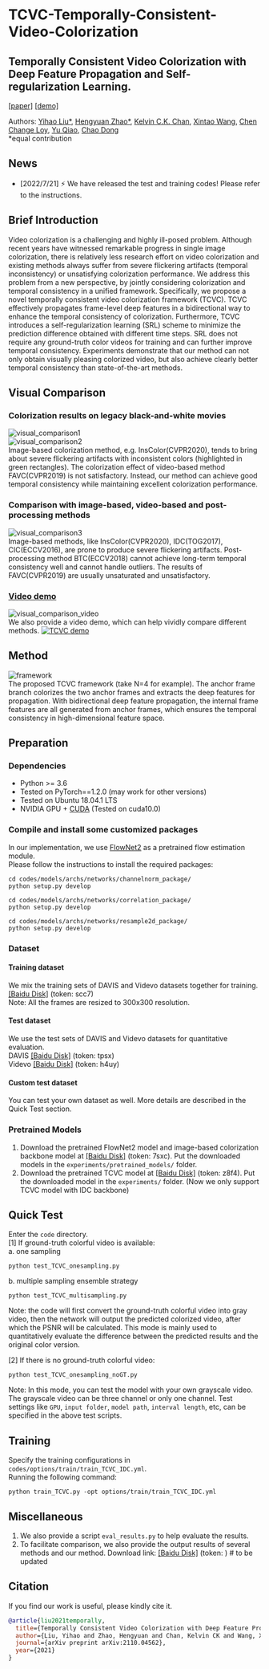 # TCVC-Temporally-Consistent-Video-Colorization
## Temporally Consistent Video Colorization with Deep Feature Propagation and Self-regularization Learning.  
[[paper]](https://arxiv.org/pdf/2110.04562.pdf) [[demo]](https://www.youtube.com/watch?v=c7dczMs-olE&t=22s)
  
Authors: [Yihao Liu*](https://scholar.google.com/citations?user=WRIYcNwAAAAJ&hl=en&oi=ao), [Hengyuan Zhao*](https://scholar.google.com/citations?user=QLSk-6IAAAAJ&hl=en&oi=ao), [Kelvin C.K. Chan](https://scholar.google.com/citations?user=QYTu_KQAAAAJ&hl=en&oi=ao), [Xintao Wang](https://scholar.google.com/citations?user=FQgZpQoAAAAJ&hl=en), [Chen Change Loy](https://scholar.google.com/citations?user=559LF80AAAAJ&hl=en), [Yu Qiao](https://scholar.google.com/citations?user=gFtI-8QAAAAJ&hl=en), [Chao Dong](https://scholar.google.com/citations?user=OSDCB0UAAAAJ&hl=en)  
*equal contribution

## News
- [2022/7/21] :zap: We have released the test and training codes! Please refer to the instructions.


## Brief Introduction
Video colorization is a challenging and highly ill-posed problem. Although recent years have witnessed remarkable progress in single image colorization, there is relatively less research effort on video colorization and existing methods always suffer from severe flickering artifacts (temporal inconsistency) or unsatisfying colorization performance. We address this problem from a new perspective, by jointly considering colorization and temporal consistency in a unified framework. Specifically, we propose a novel temporally consistent video colorization framework (TCVC). TCVC effectively propagates frame-level deep features in a bidirectional way to enhance the temporal consistency of colorization. Furthermore, TCVC introduces a self-regularization learning (SRL) scheme to minimize the prediction difference obtained with different time steps. SRL does not require any ground-truth color videos for training and can further improve temporal consistency. Experiments demonstrate that our method can not only obtain visually pleasing colorized video, but also achieve clearly better temporal consistency than state-of-the-art methods.

## Visual Comparison
### Colorization results on legacy black-and-white movies 
![visual_comparison1](compare1.png)  
![visual_comparison2](compare2.png)  
Image-based colorization method, e.g. InsColor(CVPR2020), tends to bring about severe flickering artifacts with inconsistent colors (highlighted in green rectangles). The colorization effect of video-based method FAVC(CVPR2019) is not satisfactory. Instead, our method can achieve good temporal consistency while maintaining excellent colorization performance.

### Comparison with image-based, video-based and post-processing methods
![visual_comparison3](compare3.png)  
Image-based methods, like InsColor(CVPR2020), IDC(TOG2017), CIC(ECCV2016), are prone to produce severe flickering artifacts. Post-processing method BTC(ECCV2018) cannot achieve long-term temporal consistency well and cannot handle outliers. The results of FAVC(CVPR2019) are usually unsaturated and unsatisfactory.
  
### [Video demo](https://www.youtube.com/watch?v=c7dczMs-olE&t=22s)
![visual_comparison_video](compare_video.png)  
We also provide a video demo, which can help vividly compare different methods. 
[![TCVC demo](https://res.cloudinary.com/marcomontalbano/image/upload/v1634567120/video_to_markdown/images/youtube--c7dczMs-olE-c05b58ac6eb4c4700831b2b3070cd403.jpg)](https://www.youtube.com/watch?v=c7dczMs-olE&t=22s "TCVC demo")

## Method
![framework](framework.png)  
The proposed TCVC framework (take N=4 for example). The anchor frame branch colorizes the two anchor frames and extracts the deep features for propagation. With bidirectional deep feature propagation, the internal frame features are all generated from anchor frames, which ensures the temporal consistency in high-dimensional feature space.

## Preparation
### Dependencies
- Python >= 3.6
- Tested on PyTorch==1.2.0 (may work for other versions)
- Tested on Ubuntu 18.04.1 LTS
- NVIDIA GPU + [CUDA](https://developer.nvidia.com/cuda-downloads) (Tested on cuda10.0)

### Compile and install some customized packages
In our implementation, we use [FlowNet2](https://github.com/NVIDIA/flownet2-pytorch) as a pretrained flow estimation module.  
Please follow the instructions to install the required packages:
```
cd codes/models/archs/networks/channelnorm_package/
python setup.py develop
```
```
cd codes/models/archs/networks/correlation_package/
python setup.py develop
```
```
cd codes/models/archs/networks/resample2d_package/
python setup.py develop
```

### Dataset
#### Training dataset
We mix the training sets of DAVIS and Videvo datasets together for training.
[[Baidu Disk]](https://pan.baidu.com/s/1n3jECI5tvp8Hj2UvJU1yvw) (token: scc7)  
Note: All the frames are resized to 300x300 resolution.

#### Test dataset
We use the test sets of DAVIS and Videvo datasets for quantitative evaluation.  
DAVIS [[Baidu Disk]](https://pan.baidu.com/s/1vDnqHgRyj23knX6HDw-uEw) (token: tpsx)  
Videvo [[Baidu Disk]](https://pan.baidu.com/s/1C0KL9Ld1rbJt5bi7RA1AkQ) (token: h4uy)

#### Custom test dataset
You can test your own dataset as well. More details are described in the Quick Test section.

### Pretrained Models
1. Download the pretrained FlowNet2 model and image-based colorization backbone model at [[Baidu Disk]](https://pan.baidu.com/s/188C2UPRvMXnuhxCaocBo0A) (token: 7sxc). Put the downloaded models in the `experiments/pretrained_models/` folder.  
2. Download the pretrained TCVC model at [[Baidu Disk]](https://pan.baidu.com/s/1eSCUCfXjsDeLC5-qGytuiA) (token: z8f4). Put the downloaded model in the `experiments/` folder. (Now we only support TCVC model with IDC backbone)  

## Quick Test
Enter the `code` directory.  
[1] If ground-truth colorful video is available:  
a. one sampling  
```
python test_TCVC_onesampling.py
```
b. multiple sampling ensemble strategy  
```
python test_TCVC_multisampling.py
```  
Note: the code will first convert the ground-truth colorful video into gray video, then the network will output the predicted colorized video, after which the PSNR will be calculated. This mode is mainly used to quantitatively evaluate the difference between the predicted results and the original color version.  

[2] If there is no ground-truth colorful video:  
```
python test_TCVC_onesampling_noGT.py  
```
Note: In this mode, you can test the model with your own grayscale video. The grayscale video can be three channel or only one channel.
Test settings like `GPU`, `input folder`, `model path`, `interval length`, etc, can be specified in the above test scripts.

## Training
Specify the training configurations in `codes/options/train/train_TCVC_IDC.yml`.  
Running the following command:  
```
python train_TCVC.py -opt options/train/train_TCVC_IDC.yml
```

## Miscellaneous
1. We also provide a script `eval_results.py` to help evaluate the results.  
2. To facilitate comparison, we also provide the output results of several methods and our method. Download link: [[Baidu Disk]]() (token: )  # to be updated  

## Citation
If you find our work is useful, please kindly cite it.
  
```BibTex
@article{liu2021temporally,
  title={Temporally Consistent Video Colorization with Deep Feature Propagation and Self-regularization Learning},
  author={Liu, Yihao and Zhao, Hengyuan and Chan, Kelvin CK and Wang, Xintao and Loy, Chen Change and Qiao, Yu and Dong, Chao},
  journal={arXiv preprint arXiv:2110.04562},
  year={2021}
}
```
